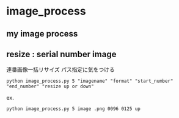 # image_process
## my image process
## resize : serial number image
連番画像一括リサイズ
パス指定に気をつける
```
python image_process.py 5 "imagename" "format" "start_number" "end_number" "resize up or down"
```
ex.
```
python image_process.py 5 image .png 0096 0125 up
```
